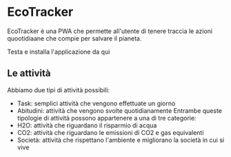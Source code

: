 # EcoTracker

EcoTracker è una PWA che permette all'utente di tenere traccia le azioni quootidiaane che compie per salvare il pianeta.

Testa e installa l'applicazione da qui

## Le attività

Abbiamo due tipi di attività possibili:

- Task: semplici attività che vengono effettuate un giorno
- Abitudini: attività che vengono svolte quotidianamente
  Entrambe queste tipologie di attività possono appartenere a una di tre categorie:
- H2O: attività che riguardano il risparmio di acqua
- CO2: attività che riguardano le emissioni di CO2 e gas equivalenti
- Società: attività che rispettano l'ambiente e migliorano la società in cui si vive
